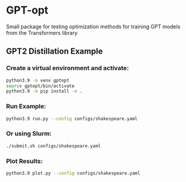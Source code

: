 # GPT-opt

Small package for testing optimization methods for training GPT models from the Transformers library
## GPT2 Distillation Example

### Create a virtual environment and activate:
```bash
python3.9 -m venv gptopt
source gptopt/bin/activate
python3.9 -m pip install -e .
```

### Run Example:
```bash
python3.9 run.py --config configs/shakespeare.yaml
```

### Or using Slurm:
```bash
./submit.sh configs/shakespeare.yaml
```

### Plot Results:
```bash
python3.9 plot.py --config configs/shakespeare.yaml
```
